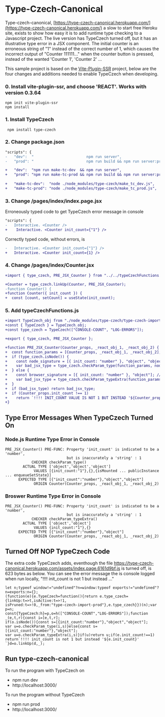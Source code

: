 
# Type-Czech-Canonical
Type-czech-canonical, [https://type-czech-canonical.herokuapp.com/](https://type-czech-canonical.herokuapp.com/) a 
slow to start free Heroku site, exists to show how
easy it is to add runtime type checking to a Javascript project. 
The live version has TypeCzech turned off, but it has an illustrative type error in a JSX component.
The initial counter is an erroneous string of "1" instead of the correct number of 1, which causes the incorrect output of "Counter 111111..."
when the counter button is pressed, instead of the wanted 'Counter 1', 'Counter 2' ...

This sample project is based on the [Vite-Plugin-SSR](https://vite-plugin-ssr.com/) project, below are the four changes
and additions needed to enable TypeCzech when developing.

### 0. Install vite-plugin-ssr, and choose 'REACT'. Works with version 0.3.64
    npm init vite-plugin-ssr
    npm install

### 1. Install TypeCzech
     npm install type-czech

### 2. Change package.json
```diff
"scripts": {
-   "dev":  "                        npm run server",
-   "prod": "                        npm run build && npm run server:prod",

+   "dev":  "npm run make-tc-dev  && npm run server",
+   "prod": "npm run make-tc-prod && npm run build && npm run server:prod",
   
+   "make-tc-dev":  "node ./node_modules/type-czech/make_tc_dev.js",
+   "make-tc-prod": "node ./node_modules/type-czech/make_tc_prod.js",
```

### 3. Change /pages/index/index.page.jsx
Erroneously typed code to get TypeCzech error message in console
```diff
"scripts": {
-   Interactive. <Counter />
+    Interactive. <Counter init_count={"1"} />
```
Correctly typed code, without errors, is
```diff
-   Interactive. <Counter init_count={"1"} />
+   Interactive. <Counter init_count={1} />
```

### 4. Change /pages/index/Counter.jsx
```diff
+import { type_czech, PRE_JSX_Counter } from "../../typeCzechFunctions.js";

+Counter = type_czech.linkUp(Counter, PRE_JSX_Counter);
-function Counter() {
+function Counter({ init_count }) {
+  const [count, setCount] = useState(init_count);
```

### 5. Add typeCzechFunctions.js
```diff
+import TypeCzech_obj from "./node_modules/type-czech/type-czech-import.js";
+const { TypeCzech } = TypeCzech_obj;
+const type_czech = TypeCzech(["CONSOLE-COUNT", "LOG-ERRORS"]);

+export { type_czech, PRE_JSX_Counter };

+function PRE_JSX_Counter(Counter_props, _react_obj_1, _react_obj_2) {
+  const function_params = [Counter_props, _react_obj_1, _react_obj_2];
+  if (type_czech.isNode()) {
+    const node_signature = [{ init_count: "number" }, "object", "object"];
+    var bad_jsx_type = type_czech.checkParam_type(function_params, node_signature);
+  } else {
+    const browser_signature = [{ init_count: "number" }, "object"]; // browser missing _react_obj_2
+    var bad_jsx_type = type_czech.checkParam_typeExtra(function_params, browser_signature);
+  }
+  if (bad_jsx_type) return bad_jsx_type;
+  if (Counter_props.init_count !== 1) 
+    return `!!!! INIT_COUNT VALUE IS NOT 1 BUT INSTEAD '${Counter_props.init_count}' `;
+}
```



## Type Error Messages When TypeCzech Turned On

### Node.js Runtime Type Error in Console
```
PRE_JSX_Counter() PRE-FUNC: Property 'init_count' is indicated to be a 'number',
                            but is inaccurately a 'string' : 1
            CHECKER checkParam_type()
        ACTUAL TYPE ['object','object','object']
             VALUES [{init_count:"1"},{},{isMounted ... publicInstance ... enqueueSetState}] 
      EXPECTED TYPE [{"init_count":"number"},"object","object"]
             ORIGIN Counter(Counter_props, _react_obj_1, _react_obj_2)
```

### Broswer Runtime Type Error in Console
```
PRE_JSX_Counter() PRE-FUNC: Property 'init_count' is indicated to be a 'number', 
                            but is inaccurately a 'string' : 1
            CHECKER checkParam_typeExtra()
        ACTUAL TYPE ['object','object']
             VALUES {init_count:"1"},{}
      EXPECTED TYPE [{"init_count":"number"},"object"]
             ORIGIN Counter(Counter_props, _react_obj_1, _react_obj_2)
```

## Turned Off NOP TypeCzech Code
The extra code TypeCzech adds, eventhough the file https://type-czech-canonical.herokuapp.com/assets/index.page.6161d9bf.js is
turned off, is 623 bytes as below. You can see the error message the is console logged when run locally, "!!!! init_count is not 1 but instead ..."


```
let n;typeof window!="undefined"?n=window:typeof exports!="undefined"?n=exports:n={};
(function(e){e.TypeCzech=function(){return e.type_czech={linkUp:t=>t,isActive:t=>!1,
isPruned:t=>!0,_from:"type-czech-import-prod"},e.type_czech}})(n);var p=n;
const{TypeCzech:h}=p,o=h(["CONSOLE-COUNT","LOG-ERRORS"]);function _(e,t,r){const i=[e,t,r];
if(o.isNode()){const s=[{init_count:"number"},"object","object"];
var u=o.checkParam_type(i,s)}else{const s=[{init_count:"number"},"object"];
var u=o.checkParam_typeExtra(i,s)}if(u)return u;if(e.init_count!==1)
return`!!!! init_count is not 1 but instead '${e.init_count}' `}d=o.linkUp(d,_);
```
## Run type-czech-canonical
To run the program with TypeCzech on
  - npm run dev
  - http://localhost:3000/

To run the program without TypeCzech
  - npm run prod
  - http://localhost:3000/
